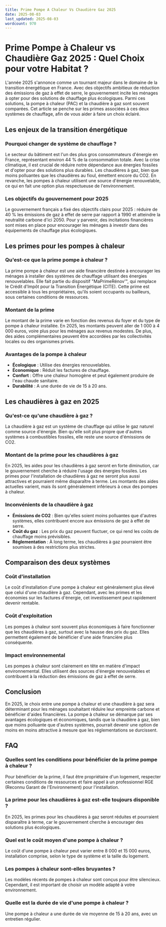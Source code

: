 ```yaml
---
title: Prime Pompe A Chaleur Vs Chaudière Gaz 2025
date: 2025-08-03
last_updated: 2025-08-03
wordcount: 970
---
```


# Prime Pompe à Chaleur vs Chaudière Gaz 2025 : Quel Choix pour votre Habitat ?

L'année 2025 s'annonce comme un tournant majeur dans le domaine de la transition énergétique en France. Avec des objectifs ambitieux de réduction des émissions de gaz à effet de serre, le gouvernement incite les ménages à opter pour des solutions de chauffage plus écologiques. Parmi ces solutions, la pompe à chaleur (PAC) et la chaudière à gaz sont souvent comparées. Cet article se penche sur les primes associées à ces deux systèmes de chauffage, afin de vous aider à faire un choix éclairé.

## Les enjeux de la transition énergétique

### Pourquoi changer de système de chauffage ?

Le secteur du bâtiment est l'un des plus gros consommateurs d'énergie en France, représentant environ 44 % de la consommation totale. Avec la crise climatique, il est crucial de réduire notre dépendance aux énergies fossiles et d'opter pour des solutions plus durables. Les chaudières à gaz, bien que moins polluantes que les chaudières au fioul, émettent encore du CO2. En revanche, les pompes à chaleur utilisent une source d'énergie renouvelable, ce qui en fait une option plus respectueuse de l'environnement.

### Les objectifs du gouvernement pour 2025

Le gouvernement français a fixé des objectifs clairs pour 2025 : réduire de 40 % les émissions de gaz à effet de serre par rapport à 1990 et atteindre la neutralité carbone d'ici 2050. Pour y parvenir, des incitations financières sont mises en place pour encourager les ménages à investir dans des équipements de chauffage plus écologiques.

## Les primes pour les pompes à chaleur

### Qu'est-ce que la prime pompe à chaleur ?

La prime pompe à chaleur est une aide financière destinée à encourager les ménages à installer des systèmes de chauffage utilisant des énergies renouvelables. Elle fait partie du dispositif "MaPrimeRénov'", qui remplace le Crédit d'Impôt pour la Transition Énergétique (CITE). Cette prime est accessible à tous les propriétaires, qu'ils soient occupants ou bailleurs, sous certaines conditions de ressources.

### Montant de la prime

Le montant de la prime varie en fonction des revenus du foyer et du type de pompe à chaleur installée. En 2025, les montants peuvent aller de 1 000 à 4 000 euros, voire plus pour les ménages aux revenus modestes. De plus, des aides complémentaires peuvent être accordées par les collectivités locales ou des organismes privés.

### Avantages de la pompe à chaleur

- **Écologique** : Utilise des énergies renouvelables.
- **Économique** : Réduit les factures de chauffage.
- **Confort** : Offre une chaleur homogène et peut également produire de l'eau chaude sanitaire.
- **Durabilité** : A une durée de vie de 15 à 20 ans.

## Les chaudières à gaz en 2025

### Qu'est-ce qu'une chaudière à gaz ?

La chaudière à gaz est un système de chauffage qui utilise le gaz naturel comme source d'énergie. Bien qu'elle soit plus propre que d'autres systèmes à combustibles fossiles, elle reste une source d'émissions de CO2.

### Montant de la prime pour les chaudières à gaz

En 2025, les aides pour les chaudières à gaz seront en forte diminution, car le gouvernement cherche à réduire l'usage des énergies fossiles. Les primes pour l'installation de chaudières à gaz ne seront plus aussi attractives et pourraient même disparaître à terme. Les montants des aides actuelles varient, mais ils sont généralement inférieurs à ceux des pompes à chaleur.

### Inconvénients de la chaudière à gaz

- **Émissions de CO2** : Bien qu'elles soient moins polluantes que d'autres systèmes, elles contribuent encore aux émissions de gaz à effet de serre.
- **Coût du gaz** : Les prix du gaz peuvent fluctuer, ce qui rend les coûts de chauffage moins prévisibles.
- **Réglementation** : À long terme, les chaudières à gaz pourraient être soumises à des restrictions plus strictes.

## Comparaison des deux systèmes

### Coût d'installation

Le coût d'installation d'une pompe à chaleur est généralement plus élevé que celui d'une chaudière à gaz. Cependant, avec les primes et les économies sur les factures d'énergie, cet investissement peut rapidement devenir rentable.

### Coût d'exploitation

Les pompes à chaleur sont souvent plus économiques à faire fonctionner que les chaudières à gaz, surtout avec la hausse des prix du gaz. Elles permettent également de bénéficier d'une aide financière plus conséquente.

### Impact environnemental

Les pompes à chaleur sont clairement en tête en matière d'impact environnemental. Elles utilisent des sources d'énergie renouvelables et contribuent à la réduction des émissions de gaz à effet de serre.

## Conclusion

En 2025, le choix entre une pompe à chaleur et une chaudière à gaz sera déterminant pour les ménages souhaitant réduire leur empreinte carbone et bénéficier d'aides financières. La pompe à chaleur se démarque par ses avantages écologiques et économiques, tandis que la chaudière à gaz, bien que moins polluante que d'autres systèmes, pourrait devenir une option de moins en moins attractive à mesure que les réglementations se durcissent.

## FAQ

### Quelles sont les conditions pour bénéficier de la prime pompe à chaleur ?

Pour bénéficier de la prime, il faut être propriétaire d'un logement, respecter certaines conditions de ressources et faire appel à un professionnel RGE (Reconnu Garant de l'Environnement) pour l'installation.

### La prime pour les chaudières à gaz est-elle toujours disponible ?

En 2025, les primes pour les chaudières à gaz seront réduites et pourraient disparaître à terme, car le gouvernement cherche à encourager des solutions plus écologiques.

### Quel est le coût moyen d'une pompe à chaleur ?

Le coût d'une pompe à chaleur peut varier entre 8 000 et 15 000 euros, installation comprise, selon le type de système et la taille du logement.

### Les pompes à chaleur sont-elles bruyantes ?

Les modèles récents de pompes à chaleur sont conçus pour être silencieux. Cependant, il est important de choisir un modèle adapté à votre environnement.

### Quelle est la durée de vie d'une pompe à chaleur ?

Une pompe à chaleur a une durée de vie moyenne de 15 à 20 ans, avec un entretien régulier.